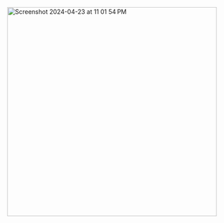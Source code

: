 <img width="483" alt="Screenshot 2024-04-23 at 11 01 54 PM" src="https://github.com/EmLiu0314/Minesweeper/assets/144562473/c4d8fd2d-9eed-4059-a219-55797c08b1e8">
